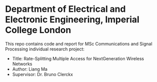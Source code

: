 # Department of Electrical and Electronic Engineering, Imperial College London<br/>
This repo contains code and report for MSc Communications and Signal Processing individual research project:<br/>
* Title: Rate-Splitting Multiple Access for NextGeneration Wireless Networks
* Author: Liang Ma
* Supervisor: Dr. Bruno Clerckx
